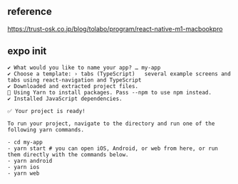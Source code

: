 ## reference
https://trust-osk.co.jp/blog/tolabo/program/react-native-m1-macbookpro

## expo init

```
✔ What would you like to name your app? … my-app
✔ Choose a template: › tabs (TypeScript)   several example screens and tabs using react-navigation and TypeScript
✔ Downloaded and extracted project files.
🧶 Using Yarn to install packages. Pass --npm to use npm instead.
✔ Installed JavaScript dependencies.

✅ Your project is ready!

To run your project, navigate to the directory and run one of the following yarn commands.

- cd my-app
- yarn start # you can open iOS, Android, or web from here, or run them directly with the commands below.
- yarn android
- yarn ios
- yarn web
```